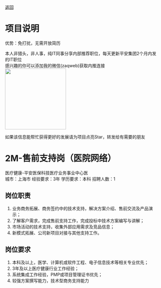 [返回](../)

# 项目说明

优势：免打扰，无需开放简历

本人非猎头，非人事，纯IT同事分享内部推荐职位，每天更新平安集团2个月内发的IT职位  
感兴趣的你可以添加我的微信(zaqweb)获取内推连接  
<img src="https://github.com/zaqweb/PA-IT-JOBS/blob/master/WechatICode.jpeg"  height="200" width="200">

如果该信息能帮忙获得更好的发展请为项目点亮Star，转发给有需要的朋友

# 2M-售前支持岗（医院网络）
医疗健康-平安医保科技医疗业务事业中心医  
城市：上海市 经验要求：3年 学历要求：本科  招聘人数：1

## 岗位职责
1.	业务商务拓展、商务签约中的技术支持，解决方案介绍、售前交流及产品演示；
2.	了解客户需求，完成售前支持工作，完成投标中技术方案编写与讲解；
3.	市场活动的技术支持，收集外部应用需求及竞品信息；
4.	新模式拓展、公司新项目对接与其他支持工作。

## 岗位要求
1.	本科及以上，医学、计算机或软件工程、电子信息技术等相关专业优先；
2.	3年及以上医疗健康行业工作经验；
3.	系统集成工作经验，PMP或项目管理证书优先；
4.	较强方案撰写能力，技术型商务支持能力




